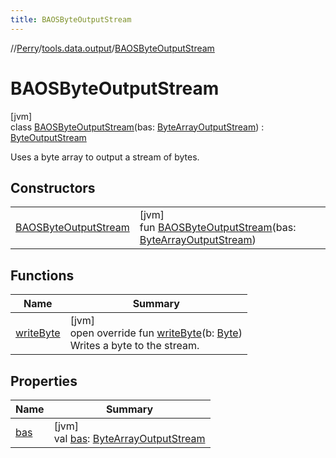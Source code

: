 ```yaml
---
title: BAOSByteOutputStream
---
```

//[Perry](../../../index.html)/[tools.data.output](../index.html)/[BAOSByteOutputStream](index.html)



# BAOSByteOutputStream



[jvm]\
class [BAOSByteOutputStream](index.html)(bas: [ByteArrayOutputStream](https://docs.oracle.com/javase/8/docs/api/java/io/ByteArrayOutputStream.html)) : [ByteOutputStream](../-byte-output-stream/index.html)

Uses a byte array to output a stream of bytes.



## Constructors


| | |
|---|---|
| [BAOSByteOutputStream](-b-a-o-s-byte-output-stream.html) | [jvm]<br>fun [BAOSByteOutputStream](-b-a-o-s-byte-output-stream.html)(bas: [ByteArrayOutputStream](https://docs.oracle.com/javase/8/docs/api/java/io/ByteArrayOutputStream.html)) |


## Functions


| Name | Summary |
|---|---|
| [writeByte](write-byte.html) | [jvm]<br>open override fun [writeByte](write-byte.html)(b: [Byte](https://kotlinlang.org/api/latest/jvm/stdlib/kotlin/-byte/index.html))<br>Writes a byte to the stream. |


## Properties


| Name | Summary |
|---|---|
| [bas](bas.html) | [jvm]<br>val [bas](bas.html): [ByteArrayOutputStream](https://docs.oracle.com/javase/8/docs/api/java/io/ByteArrayOutputStream.html) |

